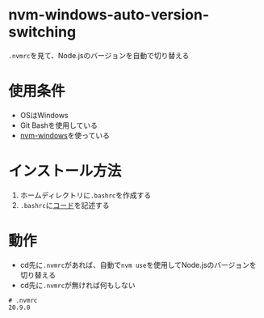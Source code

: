 # nvm-windows-auto-version-switching
`.nvmrc`を見て、Node.jsのバージョンを自動で切り替える

# 使用条件
- OSはWindows
- Git Bashを使用している
- [nvm-windows](https://github.com/coreybutler/nvm-windows/releases)を使っている

# インストール方法
1. ホームディレクトリに`.bashrc`を作成する
1. `.bashrc`に[コード](https://github.com/yoshi-68/nvm-auto-switching-windows/blob/main/.bashrc)を記述する

# 動作
- cd先に`.nvmrc`があれば、自動で`nvm use`を使用してNode.jsのバージョンを切り替える
- cd先に`.nvmrc`が無ければ何もしない
```
# .nvmrc
20.9.0
```
